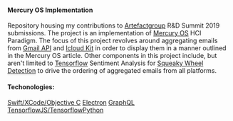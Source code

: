 #### Mercury OS Implementation

Repository housing my contributions to [Artefactgroup](https://www.artefactgroup.com/) R&D Summit 2019 submissions. The project is an implementation of [Mercury OS](https://uxdesign.cc/introducing-mercury-os-f4de45a04289) HCI Paradigm. The focus of this project revolves around aggregating emails from [Gmail API](https://developers.google.com/gmail/api) and [Icloud Kit](https://developer.apple.com/icloud/) in order to display them in a manner outlined in the Mercury OS article. Other components in this project include, but aren't limited to [Tensorflow](https://www.tensorflow.org/) Sentiment Analysis for [Squeaky Wheel Detection](https://monkeylearn.com/blog/detecting-squeaky-wheel-urgency-in-customer-support-tickets/?ref=Welcome.AI) to drive the ordering of aggregated emails from all platforms.

#### Techonologies:

[Swift/XCode/Objective C](https://developer.apple.com/macos/)
[Electron](https://electronjs.org/)
[GraphQL](https://graphql.org/)
[TensorflowJS/TensorflowPython](https://www.tensorflow.org/)
